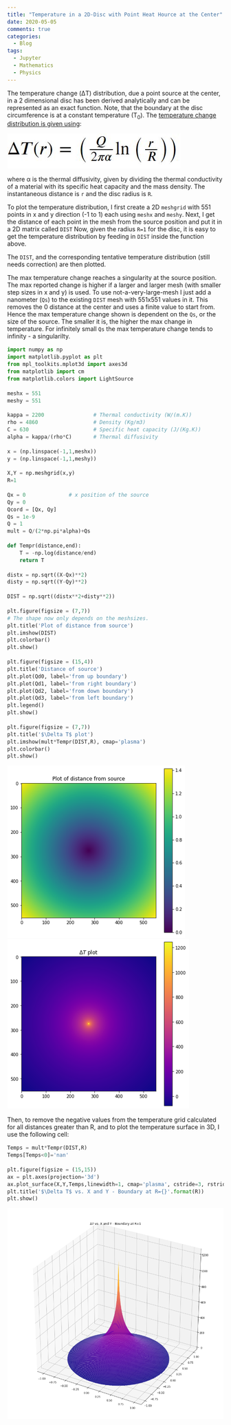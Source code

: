 ```yaml
---
title: "Temperature in a 2D-Disc with Point Heat Hource at the Center"
date: 2020-05-05
comments: true
categories:
  - Blog
tags:
  - Jupyter
  - Mathematics
  - Physics
---
```


The temperature change (ΔT) distribution, due a point source at the center, in a 2 dimensional disc has been derived analytically and can be represented as an exact function.
Note, that the boundary at the disc circumference is at a constant temperature (T<sub>0</sub>).
The [temperature change distribution is given using](https://www.comsol.com/model/download/646761/models.heat.localized_heat_source.pdf):

![function](\assets\images\HTfunc.JPG)

where α is the thermal diffusivity, given by dividing the thermal conductivity of a material with its specific heat capacity and the mass density. The instantaneous distance is `r` and the disc radius is `R`.

To plot the temperature distribution, I first create a 2D `meshgrid` with 551 points in x and y direction (-1 to 1) each using `meshx` and `meshy`.
Next, I get the distance of each point in the mesh from the source position and put it in a 2D matrix called `DIST`
Now, given the radius `R=1` for the disc, it is easy to get the temperature distribution by feeding in `DIST` inside the function above.

The `DIST`, and the corresponding tentative temperature distribution (still needs correction) are then plotted.

The max temperature change reaches a singularity at the source position. The max reported change is higher if a larger and larger mesh (with smaller step sizes in x and y) is used. To use not-a-very-large-mesh I just add a nanometer (`Qs`) to the existing `DIST` mesh with 551x551 values in it. This removes the 0 distance at the center and uses a finite value to start from. Hence the max temperature change shown is dependent on the `Qs`, or the size of the source. The smaller it is, the higher the max change in temperature. For infinitely small `Qs` the max temperature change tends to infinity - a singularilty.

```python
import numpy as np
import matplotlib.pyplot as plt
from mpl_toolkits.mplot3d import axes3d
from matplotlib import cm
from matplotlib.colors import LightSource

meshx = 551
meshy = 551

kappa = 2200                # Thermal conductivity (W/(m.K))
rho = 4860                  # Density (Kg/m3)
C = 630                     # Specific heat capacity (J/(Kg.K))
alpha = kappa/(rho*C)       # Thermal diffusivity

x = (np.linspace(-1,1,meshx))                
y = (np.linspace(-1,1,meshy))

X,Y = np.meshgrid(x,y)
R=1

Qx = 0              # x position of the source
Qy = 0
Qcord = [Qx, Qy]
Qs = 1e-9
Q = 1
mult = Q/(2*np.pi*alpha)+Qs

def Tempr(distance,end):
    T = -np.log(distance/end)
    return T

distx = np.sqrt((X-Qx)**2)
disty = np.sqrt((Y-Qy)**2)

DIST = np.sqrt((distx**2+disty**2))

plt.figure(figsize = (7,7))
# The shape now only depends on the meshsizes.
plt.title('Plot of distance from source')
plt.imshow(DIST)
plt.colorbar()
plt.show()

plt.figure(figsize = (15,4))
plt.title('Distance of source')
plt.plot(Qd0, label='from up boundary')
plt.plot(Qd1, label='from right boundary')
plt.plot(Qd2, label='from down boundary')
plt.plot(Qd3, label='from left boundary')
plt.legend()
plt.show()

plt.figure(figsize = (7,7))
plt.title('$\Delta T$ plot')
plt.imshow(mult*Tempr(DIST,R), cmap='plasma')
plt.colorbar()
plt.show()
```
![Output 1](\assets\images\HTout1.png)
![Output 3](\assets\images\HTout3.png)

Then, to remove the negative values from the temperature grid calculated for all distances greater than R, and to plot the temperature surface in 3D, I use the following cell:

```python
Temps = mult*Tempr(DIST,R)
Temps[Temps<0]='nan'

plt.figure(figsize = (15,15))
ax = plt.axes(projection='3d')
ax.plot_surface(X,Y,Temps,linewidth=1, cmap='plasma', cstride=3, rstride=3, vmin=0, vmax=1200)
plt.title('$\Delta T$ vs. X and Y - Boundary at R={}'.format(R))
plt.show()
```
![Output 4](\assets\images\HTout4.png)
